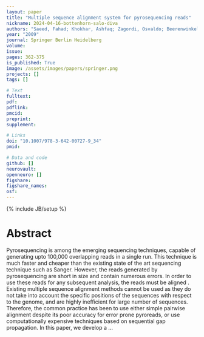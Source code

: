 ```yaml
---
layout: paper
title: "Multiple sequence alignment system for pyrosequencing reads"
nickname: 2024-04-16-bottenhorn-salo-diva
authors: "Saeed, Fahad; Khokhar, Ashfaq; Zagordi, Osvaldo; Beerenwinkel, Niko; "
year: "2009"
journal: Springer Berlin Heidelberg
volume: 
issue:
pages: 362-375
is_published: True
image: /assets/images/papers/springer.png
projects: []
tags: []

# Text
fulltext:
pdf:
pdflink:
pmcid:
preprint: 
supplement:

# Links
doi: "10.1007/978-3-642-00727-9_34"
pmid:

# Data and code
github: []
neurovault:
openneuro: []
figshare:
figshare_names:
osf:
---
```

{% include JB/setup %}

# Abstract

Pyrosequencing is among the emerging sequencing techniques, capable of generating upto 100,000 overlapping reads in a single run. This technique is much faster and cheaper than the existing state of the art sequencing technique such as Sanger. However, the reads generated by pyrosequencing are short in size and contain numerous errors. In order to use these reads for any subsequent analysis, the reads must be aligned . Existing multiple sequence alignment methods cannot be used as they do not take into account the specific positions of the sequences with respect to the genome, and are highly inefficient for large number of sequences. Therefore, the common practice has been to use either simple pairwise alignment despite its poor accuracy for error prone pyroreads, or use computationally expensive techniques based on sequential gap propagation. In this paper, we develop a …
